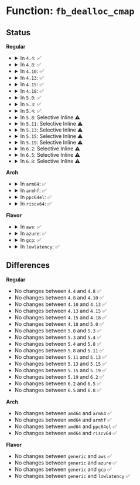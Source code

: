 # Function: <code>fb_dealloc_cmap</code>

## Status
<b>Regular</b>
<ul>
<li>
<details>
<summary>In <code>4.4</code>: ✅</summary>

```c
void fb_dealloc_cmap(struct fb_cmap *cmap);
```

**Collision:** Unique Global

**Inline:** No

**Transformation:** False

**Instances:**

```
In drivers/video/fbdev/core/fbcmap.c (ffffffff81470980)
Location: drivers/video/fbdev/core/fbcmap.c:145
Inline: False
Direct callers:
  - drivers/video/fbdev/core/fbcmap.c:fb_alloc_cmap_gfp
  - drivers/video/fbdev/core/fbcmap.c:fb_alloc_cmap_gfp
  - drivers/video/fbdev/core/fbcmap.c:fb_set_user_cmap
  - drivers/video/fbdev/asiliantfb.c:asiliantfb_remove
  - drivers/video/fbdev/asiliantfb.c:asiliantfb_pci_init
  - drivers/video/fbdev/vesafb.c:vesafb_destroy
  - drivers/video/fbdev/vesafb.c:vesafb_probe
  - drivers/video/fbdev/efifb.c:efifb_destroy
```
**Symbols:**

```
ffffffff81470980-ffffffff814709db: fb_dealloc_cmap (STB_GLOBAL)
```
</details>
</li>
<li>
<details>
<summary>In <code>4.8</code>: ✅</summary>

```c
void fb_dealloc_cmap(struct fb_cmap *cmap);
```

**Collision:** Unique Global

**Inline:** No

**Transformation:** False

**Instances:**

```
In drivers/video/fbdev/core/fbcmap.c (ffffffff814bece0)
Location: drivers/video/fbdev/core/fbcmap.c:145
Inline: False
Direct callers:
  - drivers/video/fbdev/core/fbcmap.c:fb_set_user_cmap
  - drivers/video/fbdev/core/fbcmap.c:fb_alloc_cmap_gfp
  - drivers/video/fbdev/core/fbcmap.c:fb_alloc_cmap_gfp
  - drivers/video/fbdev/asiliantfb.c:asiliantfb_remove
  - drivers/video/fbdev/asiliantfb.c:asiliantfb_pci_init
  - drivers/video/fbdev/vesafb.c:vesafb_probe
  - drivers/video/fbdev/vesafb.c:vesafb_destroy
  - drivers/video/fbdev/efifb.c:efifb_destroy
```
**Symbols:**

```
ffffffff814bece0-ffffffff814bed3b: fb_dealloc_cmap (STB_GLOBAL)
```
</details>
</li>
<li>
<details>
<summary>In <code>4.10</code>: ✅</summary>

```c
void fb_dealloc_cmap(struct fb_cmap *cmap);
```

**Collision:** Unique Global

**Inline:** No

**Transformation:** False

**Instances:**

```
In drivers/video/fbdev/core/fbcmap.c (ffffffff814e0ce0)
Location: drivers/video/fbdev/core/fbcmap.c:145
Inline: False
Direct callers:
  - drivers/video/fbdev/core/fbcmap.c:fb_set_user_cmap
  - drivers/video/fbdev/core/fbcmap.c:fb_alloc_cmap_gfp
  - drivers/video/fbdev/core/fbcmap.c:fb_alloc_cmap_gfp
  - drivers/video/fbdev/asiliantfb.c:asiliantfb_remove
  - drivers/video/fbdev/asiliantfb.c:asiliantfb_pci_init
  - drivers/video/fbdev/vesafb.c:vesafb_probe
  - drivers/video/fbdev/vesafb.c:vesafb_destroy
  - drivers/video/fbdev/efifb.c:efifb_destroy
```
**Symbols:**

```
ffffffff814e0ce0-ffffffff814e0d3b: fb_dealloc_cmap (STB_GLOBAL)
```
</details>
</li>
<li>
<details>
<summary>In <code>4.13</code>: ✅</summary>

```c
void fb_dealloc_cmap(struct fb_cmap *cmap);
```

**Collision:** Unique Global

**Inline:** No

**Transformation:** False

**Instances:**

```
In drivers/video/fbdev/core/fbcmap.c (ffffffff814ec9c0)
Location: drivers/video/fbdev/core/fbcmap.c:145
Inline: False
Direct callers:
  - drivers/video/fbdev/core/fbcmap.c:fb_set_user_cmap
  - drivers/video/fbdev/core/fbcmap.c:fb_alloc_cmap_gfp
  - drivers/video/fbdev/core/fbcmap.c:fb_alloc_cmap_gfp
  - drivers/video/fbdev/asiliantfb.c:asiliantfb_remove
  - drivers/video/fbdev/asiliantfb.c:asiliantfb_pci_init
  - drivers/video/fbdev/vesafb.c:vesafb_probe
  - drivers/video/fbdev/vesafb.c:vesafb_destroy
  - drivers/video/fbdev/efifb.c:efifb_probe
  - drivers/video/fbdev/efifb.c:efifb_destroy
```
**Symbols:**

```
ffffffff814ec9c0-ffffffff814eca1b: fb_dealloc_cmap (STB_GLOBAL)
```
</details>
</li>
<li>
<details>
<summary>In <code>4.15</code>: ✅</summary>

```c
void fb_dealloc_cmap(struct fb_cmap *cmap);
```

**Collision:** Unique Global

**Inline:** No

**Transformation:** False

**Instances:**

```
In drivers/video/fbdev/core/fbcmap.c (ffffffff81521540)
Location: drivers/video/fbdev/core/fbcmap.c:145
Inline: False
Direct callers:
  - drivers/video/fbdev/core/fbcmap.c:fb_set_user_cmap
  - drivers/video/fbdev/core/fbcmap.c:fb_alloc_cmap_gfp
  - drivers/video/fbdev/core/fbcmap.c:fb_alloc_cmap_gfp
  - drivers/video/fbdev/asiliantfb.c:asiliantfb_remove
  - drivers/video/fbdev/asiliantfb.c:asiliantfb_pci_init
  - drivers/video/fbdev/vesafb.c:vesafb_probe
  - drivers/video/fbdev/vesafb.c:vesafb_destroy
  - drivers/video/fbdev/efifb.c:efifb_probe
  - drivers/video/fbdev/efifb.c:efifb_destroy
```
**Symbols:**

```
ffffffff81521540-ffffffff8152159b: fb_dealloc_cmap (STB_GLOBAL)
```
</details>
</li>
<li>
<details>
<summary>In <code>4.18</code>: ✅</summary>

```c
void fb_dealloc_cmap(struct fb_cmap *cmap);
```

**Collision:** Unique Global

**Inline:** No

**Transformation:** False

**Instances:**

```
In drivers/video/fbdev/core/fbcmap.c (ffffffff815571f0)
Location: drivers/video/fbdev/core/fbcmap.c:145
Inline: False
Direct callers:
  - drivers/video/fbdev/core/fbcmap.c:fb_set_user_cmap
  - drivers/video/fbdev/core/fbcmap.c:fb_alloc_cmap_gfp
  - drivers/video/fbdev/core/fbcmap.c:fb_alloc_cmap_gfp
  - drivers/video/fbdev/asiliantfb.c:asiliantfb_remove
  - drivers/video/fbdev/asiliantfb.c:asiliantfb_pci_init
  - drivers/video/fbdev/vesafb.c:vesafb_probe
  - drivers/video/fbdev/vesafb.c:vesafb_destroy
  - drivers/video/fbdev/efifb.c:efifb_destroy
  - drivers/video/fbdev/efifb.c:efifb_destroy
```
**Symbols:**

```
ffffffff815571f0-ffffffff8155724b: fb_dealloc_cmap (STB_GLOBAL)
```
</details>
</li>
<li>
<details>
<summary>In <code>5.0</code>: ✅</summary>

```c
void fb_dealloc_cmap(struct fb_cmap *cmap);
```

**Collision:** Unique Global

**Inline:** No

**Transformation:** False

**Instances:**

```
In drivers/video/fbdev/core/fbcmap.c (ffffffff8156eb80)
Location: drivers/video/fbdev/core/fbcmap.c:145
Inline: False
Direct callers:
  - drivers/video/fbdev/core/fbcmap.c:fb_set_user_cmap
  - drivers/video/fbdev/core/fbcmap.c:fb_alloc_cmap_gfp
  - drivers/video/fbdev/core/fbcmap.c:fb_alloc_cmap_gfp
  - drivers/video/fbdev/asiliantfb.c:asiliantfb_remove
  - drivers/video/fbdev/asiliantfb.c:asiliantfb_pci_init
  - drivers/video/fbdev/vesafb.c:vesafb_probe
  - drivers/video/fbdev/vesafb.c:vesafb_destroy
  - drivers/video/fbdev/efifb.c:efifb_destroy
  - drivers/video/fbdev/efifb.c:efifb_destroy
```
**Symbols:**

```
ffffffff8156eb80-ffffffff8156ebdb: fb_dealloc_cmap (STB_GLOBAL)
```
</details>
</li>
<li>
<details>
<summary>In <code>5.3</code>: ✅</summary>

```c
void fb_dealloc_cmap(struct fb_cmap *cmap);
```

**Collision:** Unique Global

**Inline:** No

**Transformation:** False

**Instances:**

```
In drivers/video/fbdev/core/fbcmap.c (ffffffff8159f090)
Location: drivers/video/fbdev/core/fbcmap.c:147
Inline: False
Direct callers:
  - drivers/video/fbdev/core/fbcmap.c:fb_set_user_cmap
  - drivers/video/fbdev/core/fbcmap.c:fb_alloc_cmap_gfp
  - drivers/video/fbdev/core/fbcmap.c:fb_alloc_cmap_gfp
  - drivers/video/fbdev/asiliantfb.c:asiliantfb_remove
  - drivers/video/fbdev/asiliantfb.c:asiliantfb_pci_init
  - drivers/video/fbdev/vesafb.c:vesafb_probe
  - drivers/video/fbdev/vesafb.c:vesafb_destroy
  - drivers/video/fbdev/efifb.c:efifb_destroy
  - drivers/video/fbdev/efifb.c:efifb_destroy
```
**Symbols:**

```
ffffffff8159f090-ffffffff8159f0eb: fb_dealloc_cmap (STB_GLOBAL)
```
</details>
</li>
<li>
<details>
<summary>In <code>5.4</code>: ✅</summary>

```c
void fb_dealloc_cmap(struct fb_cmap *cmap);
```

**Collision:** Unique Global

**Inline:** No

**Transformation:** False

**Instances:**

```
In drivers/video/fbdev/core/fbcmap.c (ffffffff815bff20)
Location: drivers/video/fbdev/core/fbcmap.c:147
Inline: False
Direct callers:
  - drivers/video/fbdev/core/fbcmap.c:fb_set_user_cmap
  - drivers/video/fbdev/core/fbcmap.c:fb_alloc_cmap_gfp
  - drivers/video/fbdev/core/fbcmap.c:fb_alloc_cmap_gfp
  - drivers/video/fbdev/asiliantfb.c:asiliantfb_remove
  - drivers/video/fbdev/asiliantfb.c:asiliantfb_pci_init
  - drivers/video/fbdev/vesafb.c:vesafb_probe
  - drivers/video/fbdev/vesafb.c:vesafb_destroy
  - drivers/video/fbdev/efifb.c:efifb_destroy
  - drivers/video/fbdev/efifb.c:efifb_destroy
```
**Symbols:**

```
ffffffff815bff20-ffffffff815bff7b: fb_dealloc_cmap (STB_GLOBAL)
```
</details>
</li>
<li>
<details>
<summary>In <code>5.8</code>: Selective Inline ⚠️</summary>

```c
void fb_dealloc_cmap(struct fb_cmap *cmap);
```

**Collision:** Unique Global

**Inline:** Selective

**Transformation:** False

**Instances:**

```
In drivers/video/fbdev/core/fbcmap.c (ffffffff8166a90b)
Location: drivers/video/fbdev/core/fbcmap.c:147
Inline: True
Inline callers:
  - drivers/video/fbdev/core/fbcmap.c:fb_set_user_cmap
  - drivers/video/fbdev/core/fbcmap.c:fb_alloc_cmap_gfp
  - drivers/video/fbdev/core/fbcmap.c:fb_alloc_cmap_gfp
Direct callers:
  - drivers/video/fbdev/asiliantfb.c:asiliantfb_remove
  - drivers/video/fbdev/asiliantfb.c:init_asiliant
  - drivers/video/fbdev/vesafb.c:vesafb_probe
  - drivers/video/fbdev/vesafb.c:vesafb_destroy
  - drivers/video/fbdev/efifb.c:efifb_destroy
```
**Symbols:**

```
ffffffff8166a130-ffffffff8166a18e: fb_dealloc_cmap (STB_GLOBAL)
```
</details>
</li>
<li>
<details>
<summary>In <code>5.11</code>: Selective Inline ⚠️</summary>

```c
void fb_dealloc_cmap(struct fb_cmap *cmap);
```

**Collision:** Unique Global

**Inline:** Selective

**Transformation:** False

**Instances:**

```
In drivers/video/fbdev/core/fbcmap.c (ffffffff8168b27b)
Location: drivers/video/fbdev/core/fbcmap.c:147
Inline: True
Inline callers:
  - drivers/video/fbdev/core/fbcmap.c:fb_set_user_cmap
  - drivers/video/fbdev/core/fbcmap.c:fb_alloc_cmap_gfp
  - drivers/video/fbdev/core/fbcmap.c:fb_alloc_cmap_gfp
Direct callers:
  - drivers/video/fbdev/asiliantfb.c:asiliantfb_remove
  - drivers/video/fbdev/asiliantfb.c:init_asiliant
  - drivers/video/fbdev/vesafb.c:vesafb_probe
  - drivers/video/fbdev/vesafb.c:vesafb_destroy
  - drivers/video/fbdev/efifb.c:efifb_destroy
```
**Symbols:**

```
ffffffff8168aaa0-ffffffff8168aafe: fb_dealloc_cmap (STB_GLOBAL)
```
</details>
</li>
<li>
<details>
<summary>In <code>5.13</code>: Selective Inline ⚠️</summary>

```c
void fb_dealloc_cmap(struct fb_cmap *cmap);
```

**Collision:** Unique Global

**Inline:** Selective

**Transformation:** False

**Instances:**

```
In drivers/video/fbdev/core/fbcmap.c (ffffffff8166df5b)
Location: drivers/video/fbdev/core/fbcmap.c:147
Inline: True
Inline callers:
  - drivers/video/fbdev/core/fbcmap.c:fb_set_user_cmap
  - drivers/video/fbdev/core/fbcmap.c:fb_alloc_cmap_gfp
  - drivers/video/fbdev/core/fbcmap.c:fb_alloc_cmap_gfp
Direct callers:
  - drivers/video/fbdev/asiliantfb.c:asiliantfb_remove
  - drivers/video/fbdev/asiliantfb.c:asiliantfb_pci_init
  - drivers/video/fbdev/vesafb.c:vesafb_probe
  - drivers/video/fbdev/vesafb.c:vesafb_destroy
  - drivers/video/fbdev/efifb.c:efifb_destroy
```
**Symbols:**

```
ffffffff8166d7a0-ffffffff8166d7fe: fb_dealloc_cmap (STB_GLOBAL)
```
</details>
</li>
<li>
<details>
<summary>In <code>5.15</code>: Selective Inline ⚠️</summary>

```c
void fb_dealloc_cmap(struct fb_cmap *cmap);
```

**Collision:** Unique Global

**Inline:** Selective

**Transformation:** False

**Instances:**

```
In drivers/video/fbdev/core/fbcmap.c (ffffffff816e1e0b)
Location: drivers/video/fbdev/core/fbcmap.c:147
Inline: True
Inline callers:
  - drivers/video/fbdev/core/fbcmap.c:fb_set_user_cmap
  - drivers/video/fbdev/core/fbcmap.c:fb_alloc_cmap_gfp
  - drivers/video/fbdev/core/fbcmap.c:fb_alloc_cmap_gfp
Direct callers:
  - drivers/video/fbdev/asiliantfb.c:asiliantfb_remove
  - drivers/video/fbdev/asiliantfb.c:asiliantfb_pci_init
  - drivers/video/fbdev/vesafb.c:vesafb_probe
  - drivers/video/fbdev/vesafb.c:vesafb_destroy
  - drivers/video/fbdev/efifb.c:efifb_probe
  - drivers/video/fbdev/efifb.c:efifb_destroy
```
**Symbols:**

```
ffffffff816e1670-ffffffff816e16ce: fb_dealloc_cmap (STB_GLOBAL)
```
</details>
</li>
<li>
<details>
<summary>In <code>5.19</code>: Selective Inline ⚠️</summary>

```c
void fb_dealloc_cmap(struct fb_cmap *cmap);
```

**Collision:** Unique Global

**Inline:** Selective

**Transformation:** False

**Instances:**

```
In drivers/video/fbdev/core/fbcmap.c (ffffffff8180c04f)
Location: drivers/video/fbdev/core/fbcmap.c:147
Inline: True
Inline callers:
  - drivers/video/fbdev/core/fbcmap.c:fb_set_user_cmap
  - drivers/video/fbdev/core/fbcmap.c:fb_alloc_cmap_gfp
  - drivers/video/fbdev/core/fbcmap.c:fb_alloc_cmap_gfp
Direct callers:
  - drivers/video/fbdev/asiliantfb.c:asiliantfb_remove
  - drivers/video/fbdev/asiliantfb.c:asiliantfb_pci_init
  - drivers/video/fbdev/vesafb.c:vesafb_probe
  - drivers/video/fbdev/vesafb.c:vesafb_destroy
  - drivers/video/fbdev/efifb.c:efifb_probe
  - drivers/video/fbdev/efifb.c:efifb_destroy
```
**Symbols:**

```
ffffffff8180b840-ffffffff8180b8a4: fb_dealloc_cmap (STB_GLOBAL)
```
</details>
</li>
<li>
<details>
<summary>In <code>6.2</code>: Selective Inline ⚠️</summary>

```c
void fb_dealloc_cmap(struct fb_cmap *cmap);
```

**Collision:** Unique Global

**Inline:** Selective

**Transformation:** False

**Instances:**

```
In drivers/video/fbdev/core/fbcmap.c (ffffffff8193a9ff)
Location: drivers/video/fbdev/core/fbcmap.c:147
Inline: True
Inline callers:
  - drivers/video/fbdev/core/fbcmap.c:fb_set_user_cmap
  - drivers/video/fbdev/core/fbcmap.c:fb_alloc_cmap_gfp
  - drivers/video/fbdev/core/fbcmap.c:fb_alloc_cmap_gfp
Direct callers:
  - drivers/video/fbdev/asiliantfb.c:asiliantfb_remove
  - drivers/video/fbdev/vesafb.c:vesafb_probe
  - drivers/video/fbdev/vesafb.c:vesafb_destroy
  - drivers/video/fbdev/efifb.c:efifb_probe
  - drivers/video/fbdev/efifb.c:efifb_destroy
```
**Symbols:**

```
ffffffff8193a160-ffffffff8193a1c4: fb_dealloc_cmap (STB_GLOBAL)
```
</details>
</li>
<li>
<details>
<summary>In <code>6.5</code>: Selective Inline ⚠️</summary>

```c
void fb_dealloc_cmap(struct fb_cmap *cmap);
```

**Collision:** Unique Global

**Inline:** Selective

**Transformation:** False

**Instances:**

```
In drivers/video/fbdev/core/fbcmap.c (ffffffff8197e9ff)
Location: drivers/video/fbdev/core/fbcmap.c:147
Inline: True
Inline callers:
  - drivers/video/fbdev/core/fbcmap.c:fb_set_user_cmap
  - drivers/video/fbdev/core/fbcmap.c:fb_alloc_cmap_gfp
  - drivers/video/fbdev/core/fbcmap.c:fb_alloc_cmap_gfp
Direct callers:
  - drivers/video/fbdev/imsttfb.c:init_imstt
  - drivers/video/fbdev/asiliantfb.c:asiliantfb_remove
  - drivers/video/fbdev/vesafb.c:vesafb_probe
  - drivers/video/fbdev/vesafb.c:vesafb_destroy
  - drivers/video/fbdev/efifb.c:efifb_probe
  - drivers/video/fbdev/efifb.c:efifb_destroy
```
**Symbols:**

```
ffffffff8197e190-ffffffff8197e1f4: fb_dealloc_cmap (STB_GLOBAL)
```
</details>
</li>
<li>
<details>
<summary>In <code>6.8</code>: Selective Inline ⚠️</summary>

```c
void fb_dealloc_cmap(struct fb_cmap *cmap);
```

**Collision:** Unique Global

**Inline:** Selective

**Transformation:** False

**Instances:**

```
In drivers/video/fbdev/core/fbcmap.c (ffffffff819c53cf)
Location: drivers/video/fbdev/core/fbcmap.c:147
Inline: True
Inline callers:
  - drivers/video/fbdev/core/fbcmap.c:fb_set_user_cmap
  - drivers/video/fbdev/core/fbcmap.c:fb_alloc_cmap_gfp
  - drivers/video/fbdev/core/fbcmap.c:fb_alloc_cmap_gfp
Direct callers:
  - drivers/video/fbdev/imsttfb.c:init_imstt
  - drivers/video/fbdev/asiliantfb.c:asiliantfb_remove
```
**Symbols:**

```
ffffffff819c4b60-ffffffff819c4bc4: fb_dealloc_cmap (STB_GLOBAL)
```
</details>
</li>
</ul>
<b>Arch</b>
<ul>
<li>
<details>
<summary>In <code>arm64</code>: ✅</summary>

```c
void fb_dealloc_cmap(struct fb_cmap *cmap);
```

**Collision:** Unique Global

**Inline:** No

**Transformation:** False

**Instances:**

```
In drivers/video/fbdev/core/fbcmap.c (ffff800010748938)
Location: drivers/video/fbdev/core/fbcmap.c:147
Inline: False
Direct callers:
  - drivers/video/fbdev/core/fbcmap.c:fb_set_user_cmap
  - drivers/video/fbdev/core/fbcmap.c:fb_alloc_cmap_gfp
  - drivers/video/fbdev/core/fbcmap.c:fb_alloc_cmap_gfp
  - drivers/video/fbdev/amba-clcd.c:clcdfb_remove
  - drivers/video/fbdev/amba-clcd.c:clcdfb_register
  - drivers/video/fbdev/asiliantfb.c:asiliantfb_remove
  - drivers/video/fbdev/asiliantfb.c:asiliantfb_pci_init
  - drivers/video/fbdev/efifb.c:efifb_destroy
  - drivers/video/fbdev/efifb.c:efifb_destroy
  - drivers/video/fbdev/mx3fb.c:mx3fb_remove
  - drivers/video/fbdev/mx3fb.c:mx3fb_probe
  - drivers/video/fbdev/mx3fb.c:mx3fb_probe
  - drivers/video/fbdev/mx3fb.c:mx3fb_probe
```
**Symbols:**

```
ffff800010748938-ffff800010748988: fb_dealloc_cmap (STB_GLOBAL)
```
</details>
</li>
<li>
<details>
<summary>In <code>armhf</code>: ✅</summary>

```c
void fb_dealloc_cmap(struct fb_cmap *cmap);
```

**Collision:** Unique Global

**Inline:** No

**Transformation:** False

**Instances:**

```
In drivers/video/fbdev/core/fbcmap.c (c08cb550)
Location: drivers/video/fbdev/core/fbcmap.c:147
Inline: False
Direct callers:
  - drivers/video/fbdev/core/fbcmap.c:fb_set_user_cmap
  - drivers/video/fbdev/core/fbcmap.c:fb_alloc_cmap_gfp
  - drivers/video/fbdev/core/fbcmap.c:fb_alloc_cmap_gfp
  - drivers/video/fbdev/core/fbcmap.c:fb_alloc_cmap_gfp
  - drivers/video/fbdev/amba-clcd.c:clcdfb_remove
  - drivers/video/fbdev/amba-clcd.c:clcdfb_probe
  - drivers/video/fbdev/asiliantfb.c:asiliantfb_remove
  - drivers/video/fbdev/asiliantfb.c:asiliantfb_pci_init
  - drivers/video/fbdev/efifb.c:efifb_destroy
  - drivers/video/fbdev/mx3fb.c:mx3fb_remove
  - drivers/video/fbdev/mx3fb.c:mx3fb_probe
  - drivers/video/fbdev/mx3fb.c:mx3fb_probe
  - drivers/video/fbdev/mx3fb.c:mx3fb_probe
```
**Symbols:**

```
c08cb550-c08cb5a4: fb_dealloc_cmap (STB_GLOBAL)
```
</details>
</li>
<li>
<details>
<summary>In <code>ppc64el</code>: ✅</summary>

```c
void fb_dealloc_cmap(struct fb_cmap *cmap);
```

**Collision:** Unique Global

**Inline:** No

**Transformation:** False

**Instances:**

```
In drivers/video/fbdev/core/fbcmap.c (c0000000008a9ae0)
Location: drivers/video/fbdev/core/fbcmap.c:147
Inline: False
Direct callers:
  - drivers/video/fbdev/core/fbcmap.c:fb_set_user_cmap
  - drivers/video/fbdev/core/fbcmap.c:fb_alloc_cmap_gfp
  - drivers/video/fbdev/core/fbcmap.c:fb_alloc_cmap_gfp
  - drivers/video/fbdev/asiliantfb.c:asiliantfb_remove
  - drivers/video/fbdev/asiliantfb.c:asiliantfb_pci_init
  - drivers/video/fbdev/gxt4500.c:gxt4500_remove
  - drivers/video/fbdev/gxt4500.c:gxt4500_probe
  - drivers/video/fbdev/offb.c:offb_init_fb
  - drivers/video/fbdev/offb.c:offb_destroy
```
**Symbols:**

```
c0000000008a9ae0-c0000000008a9b60: fb_dealloc_cmap (STB_GLOBAL)
```
</details>
</li>
<li>
<details>
<summary>In <code>riscv64</code>: ✅</summary>

```c
void fb_dealloc_cmap(struct fb_cmap *cmap);
```

**Collision:** Unique Global

**Inline:** No

**Transformation:** False

**Instances:**

```
In drivers/video/fbdev/core/fbcmap.c (ffffffe0004f7200)
Location: drivers/video/fbdev/core/fbcmap.c:147
Inline: False
Direct callers:
  - drivers/video/fbdev/core/fbcmap.c:fb_set_user_cmap
  - drivers/video/fbdev/core/fbcmap.c:fb_alloc_cmap_gfp
  - drivers/video/fbdev/core/fbcmap.c:fb_alloc_cmap_gfp
  - drivers/video/fbdev/asiliantfb.c:asiliantfb_remove
  - drivers/video/fbdev/asiliantfb.c:asiliantfb_pci_init
```
**Symbols:**

```
ffffffe0004f7200-ffffffe0004f725c: fb_dealloc_cmap (STB_GLOBAL)
```
</details>
</li>
</ul>
<b>Flavor</b>
<ul>
<li>
<details>
<summary>In <code>aws</code>: ✅</summary>

```c
void fb_dealloc_cmap(struct fb_cmap *cmap);
```

**Collision:** Unique Global

**Inline:** No

**Transformation:** False

**Instances:**

```
In drivers/video/fbdev/core/fbcmap.c (ffffffff815b4070)
Location: drivers/video/fbdev/core/fbcmap.c:147
Inline: False
Direct callers:
  - drivers/video/fbdev/core/fbcmap.c:fb_set_user_cmap
  - drivers/video/fbdev/core/fbcmap.c:fb_alloc_cmap_gfp
  - drivers/video/fbdev/core/fbcmap.c:fb_alloc_cmap_gfp
  - drivers/video/fbdev/asiliantfb.c:asiliantfb_remove
  - drivers/video/fbdev/asiliantfb.c:asiliantfb_pci_init
  - drivers/video/fbdev/vesafb.c:vesafb_probe
  - drivers/video/fbdev/vesafb.c:vesafb_destroy
  - drivers/video/fbdev/efifb.c:efifb_destroy
  - drivers/video/fbdev/efifb.c:efifb_destroy
```
**Symbols:**

```
ffffffff815b4070-ffffffff815b40cb: fb_dealloc_cmap (STB_GLOBAL)
```
</details>
</li>
<li>
<details>
<summary>In <code>azure</code>: ✅</summary>

```c
void fb_dealloc_cmap(struct fb_cmap *cmap);
```

**Collision:** Unique Global

**Inline:** No

**Transformation:** False

**Instances:**

```
In drivers/video/fbdev/core/fbcmap.c (ffffffff815a3110)
Location: drivers/video/fbdev/core/fbcmap.c:147
Inline: False
Direct callers:
  - drivers/video/fbdev/core/fbcmap.c:fb_set_user_cmap
  - drivers/video/fbdev/core/fbcmap.c:fb_alloc_cmap_gfp
  - drivers/video/fbdev/core/fbcmap.c:fb_alloc_cmap_gfp
```
**Symbols:**

```
ffffffff815a3110-ffffffff815a316b: fb_dealloc_cmap (STB_GLOBAL)
```
</details>
</li>
<li>
<details>
<summary>In <code>gcp</code>: ✅</summary>

```c
void fb_dealloc_cmap(struct fb_cmap *cmap);
```

**Collision:** Unique Global

**Inline:** No

**Transformation:** False

**Instances:**

```
In drivers/video/fbdev/core/fbcmap.c (ffffffff815b4600)
Location: drivers/video/fbdev/core/fbcmap.c:147
Inline: False
Direct callers:
  - drivers/video/fbdev/core/fbcmap.c:fb_set_user_cmap
  - drivers/video/fbdev/core/fbcmap.c:fb_alloc_cmap_gfp
  - drivers/video/fbdev/core/fbcmap.c:fb_alloc_cmap_gfp
  - drivers/video/fbdev/asiliantfb.c:asiliantfb_remove
  - drivers/video/fbdev/asiliantfb.c:asiliantfb_pci_init
  - drivers/video/fbdev/vesafb.c:vesafb_probe
  - drivers/video/fbdev/vesafb.c:vesafb_destroy
  - drivers/video/fbdev/efifb.c:efifb_destroy
  - drivers/video/fbdev/efifb.c:efifb_destroy
```
**Symbols:**

```
ffffffff815b4600-ffffffff815b465b: fb_dealloc_cmap (STB_GLOBAL)
```
</details>
</li>
<li>
<details>
<summary>In <code>lowlatency</code>: ✅</summary>

```c
void fb_dealloc_cmap(struct fb_cmap *cmap);
```

**Collision:** Unique Global

**Inline:** No

**Transformation:** False

**Instances:**

```
In drivers/video/fbdev/core/fbcmap.c (ffffffff815ce070)
Location: drivers/video/fbdev/core/fbcmap.c:147
Inline: False
Direct callers:
  - drivers/video/fbdev/core/fbcmap.c:fb_set_user_cmap
  - drivers/video/fbdev/core/fbcmap.c:fb_alloc_cmap_gfp
  - drivers/video/fbdev/core/fbcmap.c:fb_alloc_cmap_gfp
  - drivers/video/fbdev/asiliantfb.c:asiliantfb_remove
  - drivers/video/fbdev/asiliantfb.c:asiliantfb_pci_init
  - drivers/video/fbdev/vesafb.c:vesafb_probe
  - drivers/video/fbdev/vesafb.c:vesafb_destroy
  - drivers/video/fbdev/efifb.c:efifb_destroy
  - drivers/video/fbdev/efifb.c:efifb_destroy
```
**Symbols:**

```
ffffffff815ce070-ffffffff815ce0cb: fb_dealloc_cmap (STB_GLOBAL)
```
</details>
</li>
</ul>

## Differences
<b>Regular</b>
<ul>
<li>
No changes between <code>4.4</code> and <code>4.8</code> ✅
</li>
<li>
No changes between <code>4.8</code> and <code>4.10</code> ✅
</li>
<li>
No changes between <code>4.10</code> and <code>4.13</code> ✅
</li>
<li>
No changes between <code>4.13</code> and <code>4.15</code> ✅
</li>
<li>
No changes between <code>4.15</code> and <code>4.18</code> ✅
</li>
<li>
No changes between <code>4.18</code> and <code>5.0</code> ✅
</li>
<li>
No changes between <code>5.0</code> and <code>5.3</code> ✅
</li>
<li>
No changes between <code>5.3</code> and <code>5.4</code> ✅
</li>
<li>
No changes between <code>5.4</code> and <code>5.8</code> ✅
</li>
<li>
No changes between <code>5.8</code> and <code>5.11</code> ✅
</li>
<li>
No changes between <code>5.11</code> and <code>5.13</code> ✅
</li>
<li>
No changes between <code>5.13</code> and <code>5.15</code> ✅
</li>
<li>
No changes between <code>5.15</code> and <code>5.19</code> ✅
</li>
<li>
No changes between <code>5.19</code> and <code>6.2</code> ✅
</li>
<li>
No changes between <code>6.2</code> and <code>6.5</code> ✅
</li>
<li>
No changes between <code>6.5</code> and <code>6.8</code> ✅
</li>
</ul>
<b>Arch</b>
<ul>
<li>
No changes between <code>amd64</code> and <code>arm64</code> ✅
</li>
<li>
No changes between <code>amd64</code> and <code>armhf</code> ✅
</li>
<li>
No changes between <code>amd64</code> and <code>ppc64el</code> ✅
</li>
<li>
No changes between <code>amd64</code> and <code>riscv64</code> ✅
</li>
</ul>
<b>Flavor</b>
<ul>
<li>
No changes between <code>generic</code> and <code>aws</code> ✅
</li>
<li>
No changes between <code>generic</code> and <code>azure</code> ✅
</li>
<li>
No changes between <code>generic</code> and <code>gcp</code> ✅
</li>
<li>
No changes between <code>generic</code> and <code>lowlatency</code> ✅
</li>
</ul>
